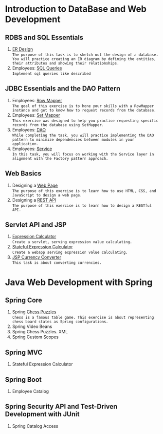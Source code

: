 # Introduction to DataBase and Web Development
## RDBS and SQL Essentials
1. [ER Design](https://github.com/pp8a/RDBS_Web_Spring/tree/main/ER%20Design) </br>```The purpose of this task is to sketch out the design of a database. You will practice creating an ER diagram by defining the entities, their attributes and showing their relationships.```
2. Employees: [SQL Queries](https://github.com/pp8a/RDBS_Web_Spring/tree/main/sql-queries)</br>```Implement sql queries like described```
## JDBC Essentials and the DAO Pattern
1. Employees: [Row Mapper](https://github.com/pp8a/RDBS_Web_Spring/tree/main/row-mapper)</br> ```The goal of this exercise is to hone your skills with a RowMapper instance and get to know how to request records from the database.```
2. Employees: [Set Mapper](https://github.com/pp8a/RDBS_Web_Spring/tree/main/set-mapper)</br> ```This exercise was designed to help you practice requesting specific records from the database using SetMapper.```
3. Employees: [DAO](https://github.com/pp8a/RDBS_Web_Spring/tree/main/dao) </br> ```While completing the task, you will practice implementing the DAO pattern to minimize dependencies between modules in your application.```
4. Employees: [Service](https://github.com/pp8a/RDBS_Web_Spring/tree/main/service)</br> ```In this task, you will focus on working with the Service layer in alignment with the Factory pattern approach.```
## Web Basics
1. Designing a [Web Page](https://github.com/pp8a/RDBS_Web_Spring/tree/main/designing-a-web-page) </br>```The purpose of this exercise is to learn how to use HTML, CSS, and JavaScript to design a web page.```
2. Designing a [REST API](https://github.com/pp8a/RDBS_Web_Spring/tree/main/designing-a-rest-api) </br>```The purpose of this exercise is to learn how to design a RESTful API.```
## Servlet API and JSP
1. [Expression Calculator](https://github.com/pp8a/RDBS_Web_Spring/tree/main/expression-calculator) </br> ```Create a servlet, serving expression value calculating.```
2. [Stateful Expression Calculator](https://github.com/pp8a/RDBS_Web_Spring/tree/main/stateful-expression-calculator) </br>```Create a webapp serving expression value calculating.```
3. [JSP Currency Сonverter](https://github.com/pp8a/RDBS_Web_Spring/tree/main/jsp-currencies) </br> ```This task is about converting currencies.```
# Java Web Development with Spring
## Spring Core
1. Spring [Chess Puzzles](https://github.com/pp8a/RDBS_Web_Spring/tree/main/chess-puzzles) </br> ```Chess is a famous table game. This exercise is about representing chess board states as Spring configurations.```
2. Spring Video Beans
3. Spring Chess Puzzles. XML
4. Spring Custom Scopes
## Spring MVC
1. Stateful Expression Calculator
## Spring Boot
1. Employee Catalog
## Spring Security API and Test-Driven Development with JUnit
1. Spring Catalog Access
